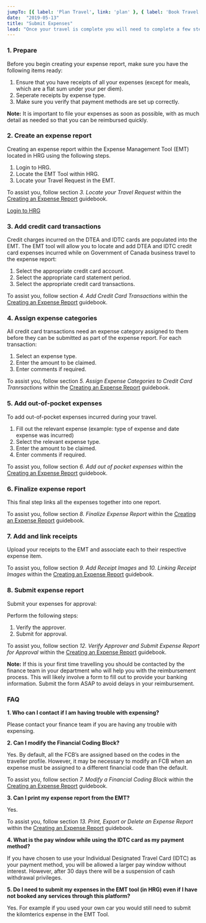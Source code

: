 ```yaml
---
jumpTo: [{ label: 'Plan Travel', link: 'plan' }, { label: 'Book Travel', link: 'book' }, { label: 'During Travel', link: 'travel' }]
date:  "2019-05-13"
title: "Submit Expenses"
lead: "Once your travel is complete you will need to complete a few steps to correctly submit an expense report and get reimbursed."
---
```


<article class="content-left col-xs-12 col-sm-12 col-md-12">

<div class="card px-4 pt-4 my-4 bg-light">
    <div class="row">
        <div class="col-sm-8">

### 1. Prepare

Before you begin creating your expense report, make sure you have the following items ready:
1. Ensure that you have receipts of all your expenses (except for meals, which are a flat sum under your per diem).
2. Seperate receipts by expense type. 
3. Make sure you verify that payment methods are set up correctly.

**Note:** It is important to file your expenses as soon as possible, with as much detail as needed so that you can be reimbursed quickly. </div>
        <div class="col-sm-4">
            <p class="text-center">
            </p>
        </div>
    </div>
</div>

<div class="card px-4 pt-4 my-4 bg-light">
    <div class="row">
        <div class="col-sm-8">

### 2. Create an expense report

Creating an expense report within the Expense Management Tool (EMT) located in HRG using the following steps. 

1. Login to HRG.
2. Locate the EMT Tool within HRG.
3. Locate your Travel Request in the EMT.

To assist you, follow section *3. Locate your Travel Request* within the [Creating an Expense Report](https://hrg.exceedlms.com/student/activity/220777-creating-an-expense-report-ug) guidebook.
</div>
        <div class="col-sm-4">
            <p class="text-center">
                <a href="https://isuite6.hrgworldwide.com/gcportal/en-ca/sts.aspx"  class="btn btn-primary my-4 px-4" target="_blank">Login to HRG</a>
            </p>
        </div>
    </div>
</div>

<div class="card px-4 pt-4 my-4 bg-light">
    <div class="row">
        <div class="col-sm-8">

### 3. Add credit card transactions

Credit charges incurred on the DTEA and IDTC cards are populated into the EMT.  The EMT tool will allow you to locate and add DTEA and IDTC credit card expenses incurred while on Government of Canada business travel to the expense report:

1. Select the appropriate credit card account.
2. Select the appropriate card statement period.
3. Select the appropriate credit card transactions.

To assist you, follow section *4. Add Credit Card Transactions* within the [Creating an Expense Report](https://hrg.exceedlms.com/student/activity/220777-creating-an-expense-report-ug) guidebook.
</div>
        <div class="col-sm-4">
            <p class="text-center">
            </p>
        </div>
    </div>
</div>

<div class="card px-4 pt-4 my-4 bg-light">
    <div class="row">
        <div class="col-sm-8">

### 4. Assign expense categories

All credit card transactions need an expense category assigned to them before they can be submitted as part of the expense report.  For each transaction:

1. Select an expense type.
2. Enter the amount to be claimed.
3. Enter comments if required.

To assist you, follow section *5. Assign Expense Categories to Credit Card Tranrsactions* within the [Creating an Expense Report](https://hrg.exceedlms.com/student/activity/220777-creating-an-expense-report-ug) guidebook.
</div>
        <div class="col-sm-4">
            <p class="text-center">
            </p>
        </div>
    </div>
</div>

<div class="card px-4 pt-4 my-4 bg-light">
    <div class="row">
        <div class="col-sm-8">

### 5. Add out-of-pocket expenses

To add out-of-pocket expenses incurred during your travel.

1. Fill out the relevant expense (example: type of expense and date expense was incurred)
2. Select the relevant expense type.
3. Enter the amount to be claimed.
4. Enter comments if required.

To assist you, follow section *6. Add out of pocket expenses* within the [Creating an Expense Report](https://hrg.exceedlms.com/student/activity/220777-creating-an-expense-report-ug) guidebook.
</div>
        <div class="col-sm-4">
            <p class="text-center">
            </p>
        </div>
    </div>
</div>

<div class="card px-4 pt-4 my-4 bg-light">
    <div class="row">
        <div class="col-sm-8">

### 6. Finalize expense report

This final step links all the expenses together into one report.

To assist you, follow section *8. Finalize Expense Report* within the [Creating an Expense Report](https://hrg.exceedlms.com/student/activity/220777-creating-an-expense-report-ug) guidebook.
</div>
        <div class="col-sm-4">
            <p class="text-center">
            </p>
        </div>
    </div>
</div>

<div class="card px-4 pt-4 my-4 bg-light">
    <div class="row">
        <div class="col-sm-8">

### 7. Add and link receipts

Upload your receipts to the EMT and associate each to their respective expense item.

To assist you, follow section *9. Add Receipt Images* and *10. Linking Receipt Images* within the [Creating an Expense Report](https://hrg.exceedlms.com/student/activity/220777-creating-an-expense-report-ug) guidebook.
</div>
        <div class="col-sm-4">
            <p class="text-center">
            </p>
        </div>
    </div>
</div>

<div class="card px-4 pt-4 my-4 bg-light">
    <div class="row">
        <div class="col-sm-8">

### 8. Submit expense report

Submit your expenses for approval:

Perform the following steps:
1. Verify the approver.
2. Submit for approval.

To assist you, follow section *12. Verify Approver and Submit Expense Report for Approval* within the [Creating an Expense Report](https://hrg.exceedlms.com/student/activity/220777-creating-an-expense-report-ug) guidebook.

**Note:** If this is your first time travelling you should be contacted by the finance team in your department who will help you with the reimbursement process.  This will likely involve a form to fill out to provide your banking information.  Submit the form ASAP to avoid delays in your reimbursement. 
</div>
        <div class="col-sm-4">
            <p class="text-center">
            </p>
        </div>
    </div>
</div>

<div class="card px-4 pt-4 my-4 bg-light">
    <div class="row">
        <div class="col-sm-8">

### FAQ

**1. Who can I contact if I am having trouble with expensing?**

Please contact your finance team if you are having any trouble with expensing.

**2. Can I modify the Financial Coding Block?**

Yes.  By default, all the FCB’s are assigned based on the codes in the traveller profile. However, it may be necessary to modify an FCB when an expense must be assigned to a different financial code than the default.

To assist you, follow section *7. Modify a Financial Coding Block* within the [Creating an Expense Report](https://hrg.exceedlms.com/student/activity/220777-creating-an-expense-report-ug) guidebook.

**3. Can I print my expense report from the EMT?**

Yes. 

To assist you, follow section *13. Print, Export or Delete an Expense Report* within the [Creating an Expense Report](https://hrg.exceedlms.com/student/activity/220777-creating-an-expense-report-ug) guidebook.

**4. What is the pay window while using the IDTC card as my payment method?**

If you have chosen to use your Individual Designated Travel Card (IDTC) as your payment method, you will be allowed a larger pay window without interest. However, after 30 days there will be a suspension of cash withdrawal privileges.

**5. Do I need to submit my expenses in the EMT tool (in HRG) even if I have not booked any services through this platform?**

Yes.  For example if you used your own car you would still need to submit the kilomterics expense in the EMT Tool.

</div>
        <div class="col-sm-4">
            <p class="text-center">
            </p>
        </div>
    </div>
</div>
